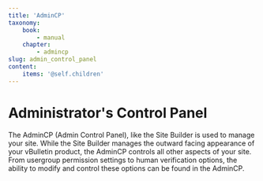 ```yaml
---
title: 'AdminCP'
taxonomy:
    book:
        - manual
    chapter:
        - admincp
slug: admin_control_panel
content:
    items: '@self.children'
---
```


# Administrator's Control Panel

The AdminCP (Admin Control Panel), like the Site Builder is used to manage your site. While the Site Builder manages the outward facing appearance of your vBulletin product, the AdminCP controls all other aspects of your site. From usergroup permission settings to human verification options, the ability to modify and control these options can be found in the AdminCP.
